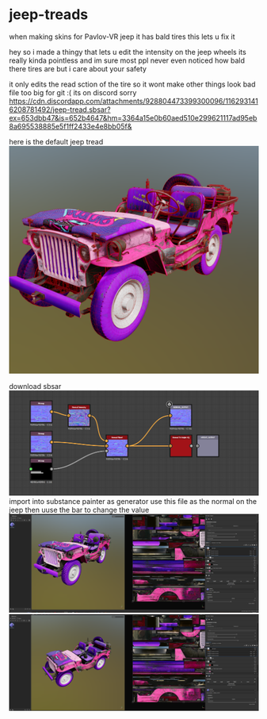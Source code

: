 # jeep-treads
when making skins for Pavlov-VR jeep it has bald tires this lets u fix it  

hey so i made a thingy that lets u edit  the intensity on the jeep wheels its really kinda pointless and im sure most ppl never even noticed how bald there tires are but i care about your safety   

it only edits the read sction of the tire so it wont make other things look bad 
file too big for git :( its on discord sorry 
https://cdn.discordapp.com/attachments/928804473399300096/1162931416208781492/jeep-tread.sbsar?ex=653dbb47&is=652b4647&hm=3364a15e0b60aed510e299621117ad95eb8a695538885e5f1ff2433e4e8bb05f&

<p>
here is the default jeep tread 
<img src="image.png">
</p>

<p>
download sbsar 
<img src="image3.png">
import into substance painter as generator use this file as the normal on the jeep then uuse the bar to change the value 

<img src="image1.png">
<img src="image2.png">
</p >
